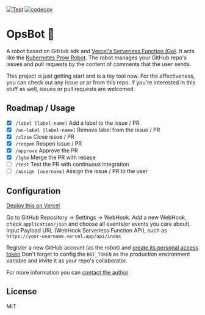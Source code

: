 [![Test](https://github.com/Lonor/OpsBot/actions/workflows/test.yaml/badge.svg)](https://github.com/Lonor/OpsBot/actions/workflows/test.yaml)
[![codecov](https://codecov.io/gh/Lonor/OpsBot/branch/main/graph/badge.svg?token=H16BEN675E)](https://codecov.io/gh/Lonor/OpsBot)

# OpsBot 🤖️

A robot based on GitHub sdk and [Vercel's Serverless Function (Go)](https://vercel.com/docs/runtimes#official-runtimes/go).
It acts like the [Kubernetes Prow Robot](https://github.com/k8s-ci-robot). The robot manages your GitHub repo's issues and
pull requests by the content of comments that the user sends.

This project is just getting start and is a toy tool now. For the effectiveness, you can check out any issue or pr from this repo.
If you're interested in this stuff as well, issues or pull requests are welcomed.

## Roadmap / Usage

- [x] `/label [label-name]`    Add a label to the issue / PR
- [x] `/un-label [label-name]` Remove label from the issue / PR
- [x] `/close`                 Close issue / PR
- [x] `/reopen`                Reopen issue / PR
- [x] `/approve`               Approve the PR
- [x] `/lgtm`                  Merge the PR with rebase
- [ ] `/test`                  Test the PR with continuous integration
- [ ] `/assign [username]`     Assign the issue / PR to the user

## Configuration

[Deploy this on Vercel](https://go.lawrenceli.me/deploy-opsbot)

Go to GitHub Repository -> Settings -> WebHook. Add a new WebHook, check `application/json` 
and choose all events(or events you care about). Input Payload URL (WebHook Serverless Function API), 
such as `https://your-username.vercel.app/api/index` 

Register a new GitHub account (as the robot) and [create its personal access token](https://github.com/settings/tokens/new)
Don't forget to config the `BOT_TOKEN` as the production environment variable and invite it as your repo's collaborator.

For more information you can [contact the author](https://go.lawrenceli.me/contact)

## License
MIT